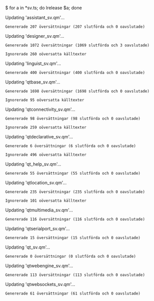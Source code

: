 $ for a in *sv.ts; do lrelease $a; done

Updating 'assistant_sv.qm'...

    Genererade 207 översättningar (207 slutförda och 0 oavslutade)
    
Updating 'designer_sv.qm'...

    Genererade 1072 översättningar (1069 slutförda och 3 oavslutade)
    
    Ignorerade 260 oöversatta källtexter
    
Updating 'linguist_sv.qm'...

    Genererade 400 översättningar (400 slutförda och 0 oavslutade)
    
Updating 'qtbase_sv.qm'...

    Genererade 1698 översättningar (1698 slutförda och 0 oavslutade)
    
    Ignorerade 95 oöversatta källtexter
    
Updating 'qtconnectivity_sv.qm'...

    Genererade 98 översättningar (98 slutförda och 0 oavslutade)
    
    Ignorerade 259 oöversatta källtexter
    
Updating 'qtdeclarative_sv.qm'...

    Genererade 6 översättningar (6 slutförda och 0 oavslutade)
    
    Ignorerade 496 oöversatta källtexter
    
Updating 'qt_help_sv.qm'...

    Genererade 55 översättningar (55 slutförda och 0 oavslutade)
    
Updating 'qtlocation_sv.qm'...

    Genererade 235 översättningar (235 slutförda och 0 oavslutade)
    
    Ignorerade 101 oöversatta källtexter
    
Updating 'qtmultimedia_sv.qm'...

    Genererade 116 översättningar (116 slutförda och 0 oavslutade)
    
Updating 'qtserialport_sv.qm'...

    Genererade 15 översättningar (15 slutförda och 0 oavslutade)
    
Updating 'qt_sv.qm'...

    Genererade 0 översättningar (0 slutförda och 0 oavslutade)
    
Updating 'qtwebengine_sv.qm'...

    Genererade 113 översättningar (113 slutförda och 0 oavslutade)
    
Updating 'qtwebsockets_sv.qm'...

    Genererade 61 översättningar (61 slutförda och 0 oavslutade)
    
